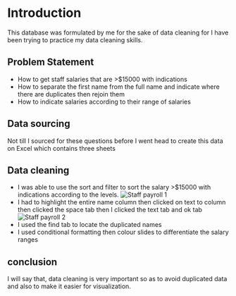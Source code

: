 # Introduction
This database was formulated by me for the sake of data cleaning for I have been trying to practice my data cleaning skills.
## Problem Statement
-	How to get staff salaries that are >$15000 with indications
-	How to separate the first name from the full name and indicate where there are duplicates then rejoin them
-	How to indicate salaries according to their range of salaries
## Data sourcing
Not till I sourced for these questions before I went head to create this data on Excel which contains three sheets
## Data cleaning
-	I was able to use the sort and filter to sort the salary >$15000 with indications according to the levels.
![Staff payroll 1](https://github.com/kokolet12/kokoletformulated1/assets/155350323/12bead40-08fc-4749-9e40-786f06ccfab2)
-	I had to highlight the entire name column then clicked on text to column then clicked the space tab then I clicked the text tab and ok tab
![Staff payroll 2](https://github.com/kokolet12/kokoletformulated1/assets/155350323/683ca083-f52e-436b-8924-e2a530af5e81)
-	I used the find tab to locate the duplicated names
-	I used conditional formatting then colour slides to differentiate the salary ranges
## conclusion
I will say that, data cleaning is very important so as to avoid duplicated data and also to make it easier for visualization.
